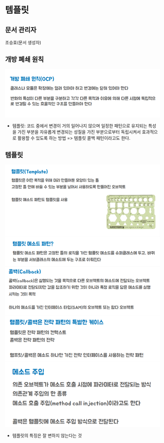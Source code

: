 # 템플릿

## 문서 관리자

조승효(문서 생성자)

## 개방 폐쇄 원칙

![](./img/개방폐쇠원칙.png)

- 템플릿: 코드 중에서 변경이 거의 일어나지 않으며 일정한 패턴으로 유지되는 특성을 가진 부분을 자유롭게 변경되는 성질을 가진 부분으로부터 독립시켜서 효과적으로 활용할 수 있도록 하는 방법 => 템플릿 콜백 패턴이라고도 한다.

## 템플릿

![](./img/템플릿.png)
![](./img/템플릿메소드패턴.png)
![](./img/콜백.png)
![](./img/전략패턴.png)
![](./img/메소드주입.png)

- 템플릿의 특징은 잘 변하지 않는다는 것
